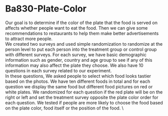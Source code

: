 # Ba830-Plate-Color
Our goal is to determine if the color of the plate that the food is served on affects whether people want to eat the food. Then we can give some recommendations to restaurants to help them make better advertisements to attract more people. \
We created two surveys and used simple randomization to randomize at the person level to put each person into the treatment group or control group with different surveys. For each survey, we have basic demographic information such as gender, country and age group to see if any of this information may also affect the plate they choose. We also have 10 questions in each survey related to our experiment. \
In these questions, We asked people to select which food looks tastier based on the photos. We have ten different foods in total and for each question we display the same food but different food pictures on red or white plates. We randomized for each question if the red plate will be on the right or left and set the treatment survey opposite the plate color order for each question. We tested if people are more likely to choose the food based on the plate color, food itself or the position of the food.  \
